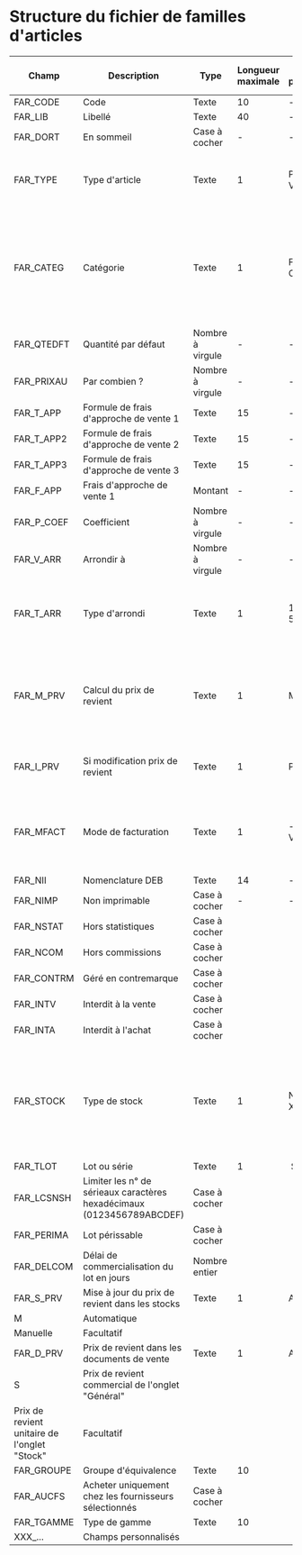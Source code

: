 # Structure du fichier de familles d'articles










| Champ | Description | Type | Longueur maximale | Valeurs possibles | Description des valeurs possibles | Présence |
|-------|-------------|------|-------------------|------------------|---------------------------------|----------|
| FAR\_CODE | Code | Texte | 10 | - | - | Obligatoire |
| FAR\_LIB | Libellé | Texte | 40 | - | - | Obligatoire |
| FAR\_DORT | En sommeil | Case à cocher | - | - | - | Facultatif |
| FAR\_TYPE | Type d'article | Texte | 1 | P, C, N, F, V | Pièce, Consigne, Nomenclature, Forfait, Service | Facultatif |
| FAR\_CATEG | Catégorie | Texte | 1 | F, S, M, O, T, A | Produits finis, Produits semi-finis, Matières premières, Main d'oeuvre, Sous-traitance, Autre | Facultatif |
| FAR\_QTEDFT | Quantité par défaut | Nombre à virgule | - | - | - | Facultatif |
| FAR\_PRIXAU | Par combien ? | Nombre à virgule | - | - | - | Facultatif |
| FAR\_T\_APP | Formule de frais d'approche de vente 1 | Texte | 15 | - | - | Facultatif |
| FAR\_T\_APP2 | Formule de frais d'approche de vente 2 | Texte | 15 | - | - | Facultatif |
| FAR\_T\_APP3 | Formule de frais d'approche de vente 3 | Texte | 15 | - | - | Facultatif |
| FAR\_F\_APP | Frais d'approche de vente 1 | Montant | - | - | - | Facultatif |
| FAR\_P\_COEF | Coefficient | Nombre à virgule | - | - | - | Facultatif |
| FAR\_V\_ARR | Arrondir à | Nombre à virgule | - | - | - | Facultatif |
| FAR\_T\_ARR | Type d'arrondi | Texte | 1 | 1, 2, 3, 4, 5, 6 | Inférieur, Proche, Supérieur, Fixe inférieur, Fixe proche, Fixe supérieur | Facultatif |
| FAR\_M\_PRV | Calcul du prix de revient | Texte | 1 | M, P, A, D | Manuel, Dans le dépôt principal, Dans tous les dépôts, Celui du dernier mouvement d'entrée | Facultatif |
| FAR\_I\_PRV | Si modification prix de revient | Texte | 1 | P, C | Recalcul du prix de vente, Recalcul du coefficient | Facultatif |
| FAR\_MFACT | Mode de facturation | Texte | 1 | - , D, B, V, L, P | - , Au débit unitaire, Au débit total, Au volume unitaire, Au volume total, Au poids | Facultatif |
| FAR\_NII | Nomenclature DEB | Texte | 14 | - | - | Facultatif |
| FAR\_NIMP | Non imprimable | Case à cocher | - | - | - | Facultatif |
| FAR\_NSTAT | Hors statistiques | Case à cocher |   |   |   | Facultatif |
| FAR\_NCOM | Hors commissions | Case à cocher |   |   |   | Facultatif |
| FAR\_CONTRM | Géré en contremarque | Case à cocher |   |   |   | Facultatif |
| FAR\_INTV | Interdit à la vente | Case à cocher |   |   |   | Facultatif |
| FAR\_INTA | Interdit à l'achat | Case à cocher |   |   |   | Facultatif |
| FAR\_STOCK | Type de stock | Texte | 1 | N, C, M, X, A, I, O | Non géré, Non valorisé, Prix moyen pondéré, Prix moyen d'achat, Dernier prix d'achat, FIFO/FEFO, LIFO | Facultatif |
| FAR\_TLOT | Lot ou série | Texte | 1 |  S, L | Série, Lot | Facultatif |
| FAR\_LCSNSH | Limiter les n° de sérieaux caractères hexadécimaux (0123456789ABCDEF) | Case à cocher |   |   |   | Facultatif |
| FAR\_PERIMA | Lot périssable | Case à cocher |   |   |   | Facultatif |
| FAR\_DELCOM | Délai de commercialisation du lot en jours | Nombre entier |   |   |   | Facultatif |
| FAR\_S\_PRV | Mise à jour du prix de revient dans les stocks | Texte | 1 | A
M | Automatique
Manuelle | Facultatif |
| FAR\_D\_PRV | Prix de revient dans les documents de vente | Texte | 1 | A
S | Prix de revient commercial de l'onglet "Général"
Prix de revient unitaire de l'onglet "Stock" | Facultatif |
| FAR\_GROUPE | Groupe d'équivalence | Texte | 10 |   |   | Facultatif |
| FAR\_AUCFS | Acheter uniquement chez les fournisseurs sélectionnés | Case à cocher |   |   |   | Facultatif |
| FAR\_TGAMME | Type de gamme | Texte | 10 |   |   | Facultatif |
| XXX\_... | Champs personnalisés |   |   |   |   | Facultatif |


